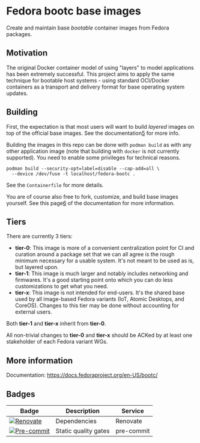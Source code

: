 # Fedora bootc base images

Create and maintain base *bootable* container images from Fedora packages.

## Motivation

The original Docker container model of using "layers" to model applications has
been extremely successful. This project aims to apply the same technique for
bootable host systems - using standard OCI/Docker containers as a transport and
delivery format for base operating system updates.

## Building

First, the expectation is that most users will want to build *layered* images
on top of the official base images. See the documentation[5] for more info.

Building the images in this repo can be done with `podman build` as with any
other application image (note that building with `docker` is not currently
supported). You need to enable some privileges for technical reasons.

```
podman build --security-opt=label=disable --cap-add=all \
  --device /dev/fuse -t localhost/fedora-bootc .
```

See the `Containerfile` for more details.

You are of course also free to fork, customize, and build base images yourself.
See this page[6] of the documentation for more information.

## Tiers

There are currently 3 tiers:
- **tier-0**: This image is more of a convenient centralization point for CI
  and curation around a package set that we can all agree is the rough minimum
  necessary for a usable system. It's not meant to be used as is, but layered
  upon.
- **tier-1**: This image is much larger and notably includes networking and
  firmwares. It's a good starting point onto which you can do less
  customizations to get what you need.
- **tier-x**: This image is not intended for end-users. It's the shared base
  used by all image-based Fedora variants (IoT, Atomic Desktops, and CoreOS).
  Changes to this tier may be done without accounting for external users.

Both **tier-1** and **tier-x** inherit from **tier-0**.

All non-trivial changes to **tier-0** and **tier-x** should be ACKed by at least
one stakeholder of each Fedora variant WGs.

## More information

Documentation: <https://docs.fedoraproject.org/en-US/bootc/>

## Badges

| Badge                   | Description          | Service      |
| ----------------------- | -------------------- | ------------ |
| [![Renovate][1]][2]     | Dependencies         | Renovate     |
| [![Pre-commit][3]][4]   | Static quality gates | pre-commit   |

[1]: https://img.shields.io/badge/renovate-enabled-brightgreen?logo=renovate
[2]: https://renovatebot.com
[3]: https://img.shields.io/badge/pre--commit-enabled-brightgreen?logo=pre-commit
[4]: https://pre-commit.com/
[5]: https://docs.fedoraproject.org/en-US/bootc/building-containers/
[6]: https://docs.fedoraproject.org/en-US/bootc/building-custom-base/
